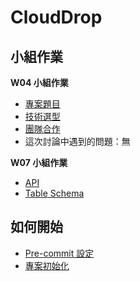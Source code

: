 # CloudDrop

## 小組作業

**W04 小組作業**

-   [專案題目](docs/planning/project.md)
-   [技術選型](docs/planning/technology_selection.md)
-   [團隊合作](docs/planning/teamwork.md)
-   這次討論中遇到的問題：無

**W07 小組作業**

-   [API](docs/planning/api.md)
-   [Table Schema](docs/planning/table_schema.md)

## 如何開始

-   [Pre-commit 設定](docs/project_setup/pre-commit_setup.md)
-   [專案初始化](docs/project_setup/project_init.md)
